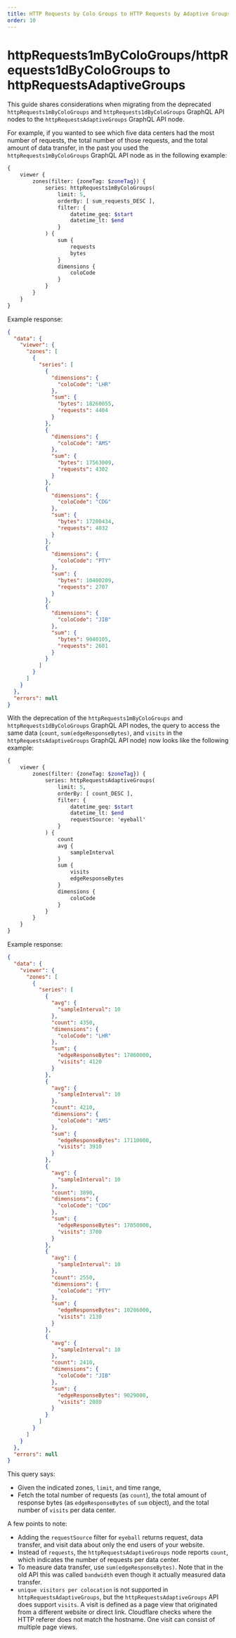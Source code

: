 ```yaml
---
title: HTTP Requests by Colo Groups to HTTP Requests by Adaptive Groups
order: 10
---
```


# httpRequests1mByColoGroups/httpRequests1dByColoGroups to httpRequestsAdaptiveGroups

This guide shares considerations when migrating from the deprecated `httpRequests1mByColoGroups` and `httpRequests1dByColoGroups` GraphQL API nodes to the `httpRequestsAdaptiveGroups` GraphQL API node.

For example, if you wanted to see which five data centers had the most number of requests, the total number of those requests, and the total amount of data transfer, in the past you used the  `httpRequests1mByColoGroups` GraphQL API node as in the following example:

```graphql
{
    viewer {
        zones(filter: {zoneTag: $zoneTag}) {
            series: httpRequests1mByColoGroups(
                limit: 5,
                orderBy: [ sum_requests_DESC ],
                filter: {
                    datetime_geq: $start
                    datetime_lt: $end
                }
            ) {
                sum {
                    requests
                    bytes
                }
                dimensions {
                    coloCode
                }
            }
        }
    }
}
```

Example response:
```json
{
  "data": {
    "viewer": {
      "zones": [
        {
          "series": [
            {
              "dimensions": {
                "coloCode": "LHR"
              },
              "sum": {
                "bytes": 18260055,
                "requests": 4404
              }
            },
            {
              "dimensions": {
                "coloCode": "AMS"
              },
              "sum": {
                "bytes": 17563009,
                "requests": 4302
              }
            },
            {
              "dimensions": {
                "coloCode": "CDG"
              },
              "sum": {
                "bytes": 17200434,
                "requests": 4032
              }
            },
            {
              "dimensions": {
                "coloCode": "PTY"
              },
              "sum": {
                "bytes": 10400209,
                "requests": 2707
              }
            },
            {
              "dimensions": {
                "coloCode": "JIB"
              },
              "sum": {
                "bytes": 9040105,
                "requests": 2601
              }
            }
          ]
        }
      ]
    }
  },
  "errors": null
}
```

With the deprecation of the `httpRequests1mByColoGroups` and `httpRequests1dByColoGroups` GraphQL API nodes, the query to access the same data (`count`, `sum(edgeResponseBytes)`, and `visits` in the `httpRequestsAdaptiveGroups` GraphQL API node) now looks like the following example:

```graphql
{
    viewer {
        zones(filter: {zoneTag: $zoneTag}) {
            series: httpRequestsAdaptiveGroups(
                limit: 5,
                orderBy: [ count_DESC ],
                filter: {
                    datetime_geq: $start
                    datetime_lt: $end
                    requestSource: 'eyeball'
                }
            ) {
                count
                avg {
                    sampleInterval
                }
                sum {
                    visits
                    edgeResponseBytes
                }
                dimensions {
                    coloCode
                }
            }
        }
    }
}
```

Example response:
```json
{
  "data": {
    "viewer": {
      "zones": [
        {
          "series": [
            {
              "avg": {
                "sampleInterval": 10
              },
              "count": 4350,
              "dimensions": {
                "coloCode": "LHR"
              },
              "sum": {
                "edgeResponseBytes": 17860000,
                "visits": 4120
              }
            },
            {
              "avg": {
                "sampleInterval": 10
              },
              "count": 4210,
              "dimensions": {
                "coloCode": "AMS"
              },
              "sum": {
                "edgeResponseBytes": 17110000,
                "visits": 3910
              }
            },
            {
              "avg": {
                "sampleInterval": 10
              },
              "count": 3890,
              "dimensions": {
                "coloCode": "CDG"
              },
              "sum": {
                "edgeResponseBytes": 17050000,
                "visits": 3700
              }
            },
            {
              "avg": {
                "sampleInterval": 10
              },
              "count": 2550,
              "dimensions": {
                "coloCode": "PTY"
              },
              "sum": {
                "edgeResponseBytes": 10286000,
                "visits": 2130
              }
            },
            {
              "avg": {
                "sampleInterval": 10
              },
              "count": 2410,
              "dimensions": {
                "coloCode": "JIB"
              },
              "sum": {
                "edgeResponseBytes": 9029000,
                "visits": 2080
              }
            }
          ]
        }
      ]
    }
  },
  "errors": null
}
```

This query says:

- Given the indicated zones, `limit`, and time range,
- Fetch the total number of requests (as `count`), the total amount of response
  bytes (as `edgeResponseBytes` of `sum` object), and the total number of
  `visits` per data center.

A few points to note:

- Adding the `requestSource` filter for `eyeball` returns request, data transfer, and visit data about only the end users of your website.
- Instead of `requests`, the `httpRequestsAdaptiveGroups` node reports `count`, which indicates the number of requests per data center.
- To measure data transfer, use `sum(edgeResponseBytes)`. Note that in the old API this was called `bandwidth` even though it actually measured data transfer.
- `unique visitors per colocation` is not supported in `httpRequestsAdaptiveGroups`, but the `httpRequestsAdaptiveGroups` API does support `visits`. A visit is defined as a page view that originated from a different website or direct link. Cloudflare checks where the HTTP referer does not match the hostname. One visit can consist of multiple page views.
